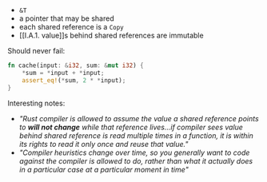 - `&T`
- a pointer that may be shared
- each shared reference is a `Copy`
- [[I.A.1. value]]s behind shared references are immutable

Should never fail:
```rust
fn cache(input: &i32, sum: &mut i32) {
	*sum = *input + *input;
	assert_eq!(*sum, 2 * *input);
}
```

Interesting notes:
- *"Rust compiler is allowed to assume the value a shared reference points to **will not change** while that reference lives...if compiler sees value behind shared reference is read multiple times in a function, it is within its rights to read it only once and reuse that value."*
- *"Compiler heuristics change over time, so you generally want to code against the compiler is allowed to do, rather than what it actually does in a particular case at a particular moment in time"*
